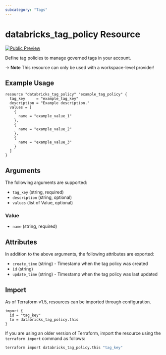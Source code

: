 ```yaml
---
subcategory: "Tags"
---
```

# databricks_tag_policy Resource
[![Public Preview](https://img.shields.io/badge/Release_Stage-Public_Preview-yellowgreen)](https://docs.databricks.com/aws/en/release-notes/release-types)

Define tag policies to manage governed tags in your account.

-> **Note** This resource can only be used with a workspace-level provider!

## Example Usage
```hcl
resource "databricks_tag_policy" "example_tag_policy" {
  tag_key     = "example_tag_key"
  description = "Example description."
  values = [
    {
      name = "example_value_1"
    },
    {
      name = "example_value_2"
    },
    {
      name = "example_value_3"
    }
  ]
}
```

## Arguments
The following arguments are supported:
* `tag_key` (string, required)
* `description` (string, optional)
* `values` (list of Value, optional)

### Value
* `name` (string, required)

## Attributes
In addition to the above arguments, the following attributes are exported:
* `create_time` (string) - Timestamp when the tag policy was created
* `id` (string)
* `update_time` (string) - Timestamp when the tag policy was last updated

## Import
As of Terraform v1.5, resources can be imported through configuration.
```hcl
import {
  id = "tag_key"
  to = databricks_tag_policy.this
}
```

If you are using an older version of Terraform, import the resource using the `terraform import` command as follows:
```sh
terraform import databricks_tag_policy.this "tag_key"
```